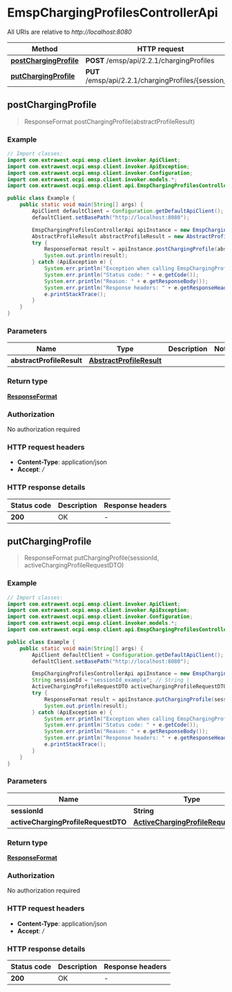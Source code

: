# EmspChargingProfilesControllerApi

All URIs are relative to *http://localhost:8080*

| Method | HTTP request | Description |
|------------- | ------------- | -------------|
| [**postChargingProfile**](EmspChargingProfilesControllerApi.md#postChargingProfile) | **POST** /emsp/api/2.2.1/chargingProfiles |  |
| [**putChargingProfile**](EmspChargingProfilesControllerApi.md#putChargingProfile) | **PUT** /emsp/api/2.2.1/chargingProfiles/{session_id} |  |



## postChargingProfile

> ResponseFormat postChargingProfile(abstractProfileResult)



### Example

```java
// Import classes:
import com.extrawest.ocpi.emsp.client.invoker.ApiClient;
import com.extrawest.ocpi.emsp.client.invoker.ApiException;
import com.extrawest.ocpi.emsp.client.invoker.Configuration;
import com.extrawest.ocpi.emsp.client.invoker.models.*;
import com.extrawest.ocpi.emsp.client.api.EmspChargingProfilesControllerApi;

public class Example {
    public static void main(String[] args) {
        ApiClient defaultClient = Configuration.getDefaultApiClient();
        defaultClient.setBasePath("http://localhost:8080");

        EmspChargingProfilesControllerApi apiInstance = new EmspChargingProfilesControllerApi(defaultClient);
        AbstractProfileResult abstractProfileResult = new AbstractProfileResult(); // AbstractProfileResult | 
        try {
            ResponseFormat result = apiInstance.postChargingProfile(abstractProfileResult);
            System.out.println(result);
        } catch (ApiException e) {
            System.err.println("Exception when calling EmspChargingProfilesControllerApi#postChargingProfile");
            System.err.println("Status code: " + e.getCode());
            System.err.println("Reason: " + e.getResponseBody());
            System.err.println("Response headers: " + e.getResponseHeaders());
            e.printStackTrace();
        }
    }
}
```

### Parameters


| Name | Type | Description  | Notes |
|------------- | ------------- | ------------- | -------------|
| **abstractProfileResult** | [**AbstractProfileResult**](AbstractProfileResult.md)|  | |

### Return type

[**ResponseFormat**](ResponseFormat.md)

### Authorization

No authorization required

### HTTP request headers

- **Content-Type**: application/json
- **Accept**: */*


### HTTP response details
| Status code | Description | Response headers |
|-------------|-------------|------------------|
| **200** | OK |  -  |


## putChargingProfile

> ResponseFormat putChargingProfile(sessionId, activeChargingProfileRequestDTO)



### Example

```java
// Import classes:
import com.extrawest.ocpi.emsp.client.invoker.ApiClient;
import com.extrawest.ocpi.emsp.client.invoker.ApiException;
import com.extrawest.ocpi.emsp.client.invoker.Configuration;
import com.extrawest.ocpi.emsp.client.invoker.models.*;
import com.extrawest.ocpi.emsp.client.api.EmspChargingProfilesControllerApi;

public class Example {
    public static void main(String[] args) {
        ApiClient defaultClient = Configuration.getDefaultApiClient();
        defaultClient.setBasePath("http://localhost:8080");

        EmspChargingProfilesControllerApi apiInstance = new EmspChargingProfilesControllerApi(defaultClient);
        String sessionId = "sessionId_example"; // String | 
        ActiveChargingProfileRequestDTO activeChargingProfileRequestDTO = new ActiveChargingProfileRequestDTO(); // ActiveChargingProfileRequestDTO | 
        try {
            ResponseFormat result = apiInstance.putChargingProfile(sessionId, activeChargingProfileRequestDTO);
            System.out.println(result);
        } catch (ApiException e) {
            System.err.println("Exception when calling EmspChargingProfilesControllerApi#putChargingProfile");
            System.err.println("Status code: " + e.getCode());
            System.err.println("Reason: " + e.getResponseBody());
            System.err.println("Response headers: " + e.getResponseHeaders());
            e.printStackTrace();
        }
    }
}
```

### Parameters


| Name | Type | Description  | Notes |
|------------- | ------------- | ------------- | -------------|
| **sessionId** | **String**|  | |
| **activeChargingProfileRequestDTO** | [**ActiveChargingProfileRequestDTO**](ActiveChargingProfileRequestDTO.md)|  | |

### Return type

[**ResponseFormat**](ResponseFormat.md)

### Authorization

No authorization required

### HTTP request headers

- **Content-Type**: application/json
- **Accept**: */*


### HTTP response details
| Status code | Description | Response headers |
|-------------|-------------|------------------|
| **200** | OK |  -  |

